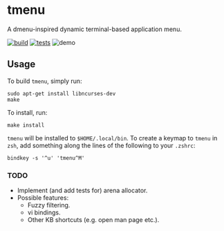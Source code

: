 # tmenu
A dmenu-inspired dynamic terminal-based application menu.

[![build](https://github.com/deforde/tmenu/actions/workflows/build.yml/badge.svg)](https://github.com/deforde/tmenu/actions/workflows/build.yml)
[![tests](https://github.com/deforde/tmenu/actions/workflows/test.yml/badge.svg)](https://github.com/deforde/tmenu/actions/workflows/test.yml)
![demo](https://user-images.githubusercontent.com/7503504/208658056-fa7e3ad5-4ecb-4301-bc17-9063a7a94c82.gif)


## Usage
To build `tmenu`, simply run:
```
sudo apt-get install libncurses-dev
make
```
To install, run:
```
make install
```
`tmenu` will be installed to `$HOME/.local/bin`.
To create a keymap to `tmenu` in `zsh`, add something along the lines of the following to your `.zshrc`:
```
bindkey -s '^u' 'tmenu^M'
```

### TODO
- Implement (and add tests for) arena allocator.
- Possible features:
    - Fuzzy filtering.
    - vi bindings.
    - Other KB shortcuts (e.g. open man page etc.).
